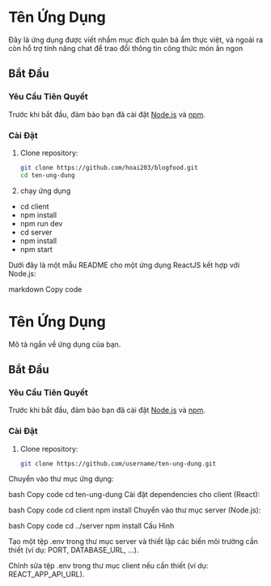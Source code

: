 # Tên Ứng Dụng
Đây là ứng dụng được viết nhầm mục đích quản bá ẩm thực việt, và ngoài ra còn hổ trợ tính năng chat để trao đổi thông tin công thức món ăn ngon

## Bắt Đầu

### Yêu Cầu Tiên Quyết

Trước khi bắt đầu, đảm bảo bạn đã cài đặt [Node.js](https://nodejs.org/) và [npm](https://www.npmjs.com/).

### Cài Đặt

1. Clone repository:

   ```bash
   git clone https://github.com/hoai203/blogfood.git
   cd ten-ung-dung
2. chạy ứng dụng
- cd client
- npm install
- npm run dev
- cd server
- npm install
- npm start

Dưới đây là một mẫu README cho một ứng dụng ReactJS kết hợp với Node.js:

markdown
Copy code
# Tên Ứng Dụng

Mô tả ngắn về ứng dụng của bạn.

## Bắt Đầu

### Yêu Cầu Tiên Quyết

Trước khi bắt đầu, đảm bảo bạn đã cài đặt [Node.js](https://nodejs.org/) và [npm](https://www.npmjs.com/).

### Cài Đặt

1. Clone repository:

   ```bash
   git clone https://github.com/username/ten-ung-dung.git
Chuyển vào thư mục ứng dụng:

bash
Copy code
cd ten-ung-dung
Cài đặt dependencies cho client (React):

bash
Copy code
cd client
npm install
Chuyển vào thư mục server (Node.js):

bash
Copy code
cd ../server
npm install
Cấu Hình

Tạo một tệp .env trong thư mục server và thiết lập các biến môi trường cần thiết (ví dụ: PORT, DATABASE_URL, ...).

Chỉnh sửa tệp .env trong thư mục client nếu cần thiết (ví dụ: REACT_APP_API_URL).

